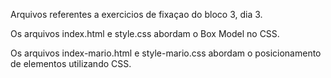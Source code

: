 Arquivos referentes a exercicios de fixaçao do bloco 3, dia 3.

Os arquivos index.html e style.css abordam o Box Model no CSS.

Os arquivos index-mario.html e style-mario.css abordam o posicionamento de elementos utilizando CSS.
